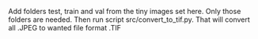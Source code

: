 Add folders test, train and val from the tiny images set here. Only those folders are needed. Then run script src/convert_to_tif.py.
That will convert all .JPEG to wanted file format .TIF